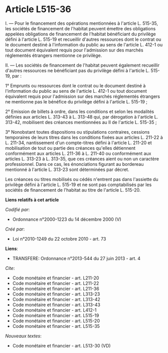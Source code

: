 # Article L515-36

I. ― Pour le financement des opérations mentionnées à l'article L. 515-35, les sociétés de financement de l'habitat peuvent
émettre des obligations appelées obligations de financement de l'habitat bénéficiant du privilège défini à l'article L.
515-19 et recueillir d'autres ressources dont le contrat ou le document destiné à l'information du public au sens de
l'article L. 412-1 ou tout document équivalent requis pour l'admission sur des marchés réglementés étrangers mentionne ce
privilège. 

II. ― Les sociétés de financement de l'habitat peuvent également recueillir d'autres ressources ne bénéficiant pas du
privilège défini à l'article L. 515-19, par : 

1° Emprunts ou ressources dont le contrat ou le document destiné à l'information du public au sens de l'article L. 412-1 ou
tout document équivalent requis pour l'admission sur des marchés réglementés étrangers ne mentionne pas le bénéfice du
privilège défini à l'article L. 515-19 ; 

2° Emission de billets à ordre, dans les conditions et selon les modalités définies aux articles L. 313-43 à L. 313-48 qui,
par dérogation à l'article L. 313-42, mobilisent des créances mentionnées au II de l'article L. 515-35 ; 

3° Nonobstant toutes dispositions ou stipulations contraires, cessions temporaires de leurs titres dans les conditions fixées
aux articles L. 211-22 à L. 211-34, nantissement d'un compte-titres défini à l'article L. 211-20 et mobilisation de tout ou
partie des créances qu'elles détiennent conformément aux articles L. 211-36 à L. 211-40 ou conformément aux articles L.
313-23 à L. 313-35, que ces créances aient ou non un caractère professionnel. Dans ce cas, les énonciations figurant au
bordereau mentionné à l'article L. 313-23 sont déterminées par décret. 

Les créances ou titres mobilisés ou cédés n'entrent pas dans l'assiette du privilège défini à l'article L. 515-19 et ne sont
pas comptabilisés par les sociétés de financement de l'habitat au titre de l'article L. 515-20.

**Liens relatifs à cet article**

_Codifié par_:

  - Ordonnance n°2000-1223 du 14 décembre 2000 (V)

_Créé par_:

  - Loi n°2010-1249 du 22 octobre 2010 - art. 73

**Liens**:

  - TRANSFERE: Ordonnance n°2013-544 du 27 juin 2013 - art. 4

_Cite_:

  - Code monétaire et financier - art. L211-20
  - Code monétaire et financier - art. L211-22
  - Code monétaire et financier - art. L211-36
  - Code monétaire et financier - art. L313-23
  - Code monétaire et financier - art. L313-42
  - Code monétaire et financier - art. L313-43
  - Code monétaire et financier - art. L412-1
  - Code monétaire et financier - art. L515-19
  - Code monétaire et financier - art. L515-20
  - Code monétaire et financier - art. L515-35

_Nouveaux textes_:

  - Code monétaire et financier - art. L513-30 (VD)
